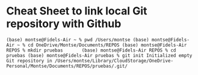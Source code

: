 # Cheat Sheet to link local Git repository with Github

`
    (base) montse@Fidels-Air ~ % pwd
    /Users/montse
    (base) montse@Fidels-Air ~ % cd OneDrive/Montse/Documents/REPOS
    (base) montse@Fidels-Air REPOS % mkdir pruebas      
    (base) montse@Fidels-Air REPOS % cd pruebas
    (base) montse@Fidels-Air pruebas % git init
    Initialized empty Git repository in /Users/montse/Library/CloudStorage/OneDrive-Personal/Montse/Documents/REPOS/pruebas/.git/
`
